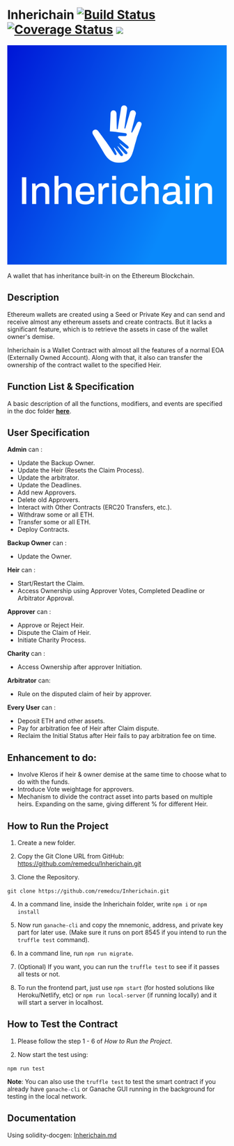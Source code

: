 # Inherichain [![Build Status](https://travis-ci.org/remedcu/Inherichain.svg?branch=main)](https://travis-ci.org/remedcu/Inherichain) [![Coverage Status](https://coveralls.io/repos/github/remedcu/Inherichain/badge.svg?branch=main)](https://coveralls.io/github/remedcu/Inherichain?branch=main) ![](https://www.code-inspector.com/project/15933/score/svg)

![Inherichain](media/default.svg)

A wallet that has inheritance built-in on the Ethereum Blockchain.

## Description

Ethereum wallets are created using a Seed or Private Key and can send and receive almost any ethereum assets and create contracts. But it lacks a significant feature, which is to retrieve the assets in case of the wallet owner's demise.

Inherichain is a Wallet Contract with almost all the features of a normal EOA (Externally Owned Account). Along with that, it also can transfer the ownership of the contract wallet to the specified Heir.

## Function List & Specification

A basic description of all the functions, modifiers, and events are specified in the doc folder [**here**](docs/Inherichain.md).

## User Specification

**Admin** can :
- Update the Backup Owner.
- Update the Heir (Resets the Claim Process).
- Update the arbitrator.
- Update the Deadlines.
- Add new Approvers.
- Delete old Approvers.
- Interact with Other Contracts (ERC20 Transfers, etc.).
- Withdraw some or all ETH.
- Transfer some or all ETH.
- Deploy Contracts.

**Backup Owner** can :
- Update the Owner.

**Heir** can :
- Start/Restart the Claim.
- Access Ownership using Approver Votes, Completed Deadline or Arbitrator Approval.

**Approver** can :
- Approve or Reject Heir.
- Dispute the Claim of Heir.
- Initiate Charity Process.

**Charity** can :
- Access Ownership after approver Initiation.

**Arbitrator** can:
- Rule on the disputed claim of heir by approver.

**Every User** can :
- Deposit ETH and other assets.
- Pay for arbitration fee of Heir after Claim dispute.
- Reclaim the Initial Status after Heir fails to pay arbitration fee on time.

## Enhancement to do:
- Involve Kleros if heir & owner demise at the same time to choose what to do with the funds.
- Introduce Vote weightage for approvers.
- Mechanism to divide the contract asset into parts based on multiple heirs. Expanding on the same, giving different % for different Heir.

## How to Run the Project

1. Create a new folder.

2. Copy the Git Clone URL from GitHub: https://github.com/remedcu/Inherichain.git

3. Clone the Repository.

`git clone https://github.com/remedcu/Inherichain.git`

4. In a command line, inside the Inherichain folder, write `npm i` or `npm install`

5. Now run `ganache-cli` and copy the mnemonic, address, and private key part for later use. (Make sure it runs on port 8545 if you intend to run the `truffle test` command).

6. In a command line, run `npm run migrate`.

7. (Optional) If you want, you can run the `truffle test` to see if it passes all tests or not.

8. To run the frontend part, just use `npm start` (for hosted solutions like Heroku/Netlify, etc) or `npm run local-server` (if running locally) and it will start a server in localhost.

## How to Test the Contract

1. Please follow the step 1 - 6 of *How to Run the Project*.

2. Now start the test using:

`npm run test`

**Note**: You can also use the `truffle test` to test the smart contract if you already have `ganache-cli` or Ganache GUI running in the background for testing in the local network.

## Documentation

Using solidity-docgen: [Inherichain.md](docs/Inherichain.md)